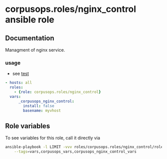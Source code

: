 # corpusops.roles/nginx_control ansible role

## Documentation

Managment of nginx service.

### usage

- see [test](./test.yml)

```yaml
- hosts: all
  roles:
    - {role: corpusops.roles/nginx_control}
  vars:
      _corpusops_nginx_control:
        install: false
        basename: myvhost
```


## Role variables
To see variables for this role, call it directly via
```bash
ansible-playbook -l LIMIT -vvv roles/corpusops.roles/nginx_control/role.yml \
    --tags=vars,corpusops_vars,corpusops_nginx_control_vars
```
